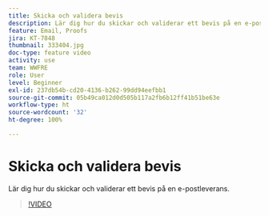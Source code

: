 ```yaml
---
title: Skicka och validera bevis
description: Lär dig hur du skickar och validerar ett bevis på en e-postleverans.
feature: Email, Proofs
jira: KT-7848
thumbnail: 333404.jpg
doc-type: feature video
activity: use
team: WWFRE
role: User
level: Beginner
exl-id: 237db54b-cd20-4136-b262-99dd94eefbb1
source-git-commit: 05b49ca012d0d505b117a2fb6b12ff41b51be63e
workflow-type: ht
source-wordcount: '32'
ht-degree: 100%

---
```


# Skicka och validera bevis

Lär dig hur du skickar och validerar ett bevis på en e-postleverans.

>[!VIDEO](https://video.tv.adobe.com/v/333404)
